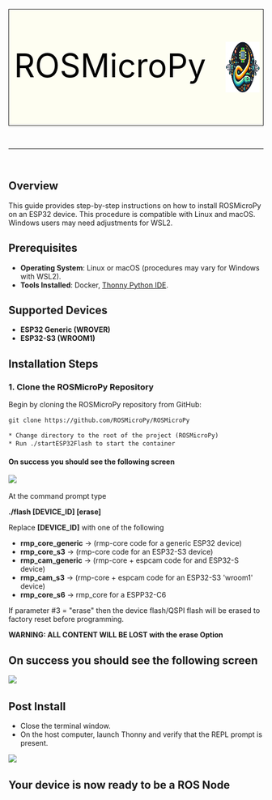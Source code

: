 
<div style="width:100%">
<table style="background-color:#FEFEF2;width:100%">
<tr style="border:1px solid">
  <td style="width:90%;padding-left:10px;font-size:48pt;color:black;float:left">
    <p style="float:left;">ROSMicroPy</p>
  </td>
  <td>
    <img src="../../images/Logo.png" height="100" style="float:right"></span>
 </td>
 </tr>
 </table>
 </div>
<br/>
<hr/>
<br/>

## Overview
This guide provides step-by-step instructions on how to install ROSMicroPy on an ESP32 device. This procedure is compatible with Linux and macOS. Windows users may need adjustments for WSL2.

## Prerequisites
- **Operating System**: Linux or macOS (procedures may vary for Windows with WSL2).
- **Tools Installed**: Docker, [Thonny Python IDE](https://thonny.org/).

## Supported Devices
- **ESP32 Generic (WROVER)**
- **ESP32-S3 (WROOM1)**

## Installation Steps

### 1. Clone the ROSMicroPy Repository
Begin by cloning the ROSMicroPy repository from GitHub:

```
git clone https://github.com/ROSMicroPy/ROSMicroPy
````

````
* Change directory to the root of the project (ROSMicroPy)
* Run ./startESP32Flash to start the container
````

#### On success you should see the following screen

<img src="./launch_flasher_screenshot.png" width=500></img>

At the command prompt type

**./flash [DEVICE_ID] [erase]**

Replace **[DEVICE_ID]** with one of the following

* **rmp_core_generic**      -> (rmp-core code for a generic ESP32 device)
* **rmp_core_s3**   -> (rmp-core code for an ESP32-S3 device)
* **rmp_cam_generic**    -> (rmp-core + espcam code for and ESP32-S device)
* **rmp_cam_s3** -> (rmp-core + espcam code for an ESP32-S3 'wroom1' device)
* **rmp_core_s6** -> rmp_core for a ESPP32-C6

If parameter #3 = "erase" then the device flash/QSPI flash will be erased to factory reset before programming. 

**WARNING: ALL CONTENT WILL BE LOST with the erase Option**

## On success you should see the following screen

<img src="./FlashTool-Screenshot.png" width=500></img>

## Post Install
* Close the terminal window.
* On the host computer, launch Thonny and verify that the REPL prompt is present. 

<img src="../Thonny_Copy_Wifi.png" width=500/>

## Your device is now ready to be a ROS Node


